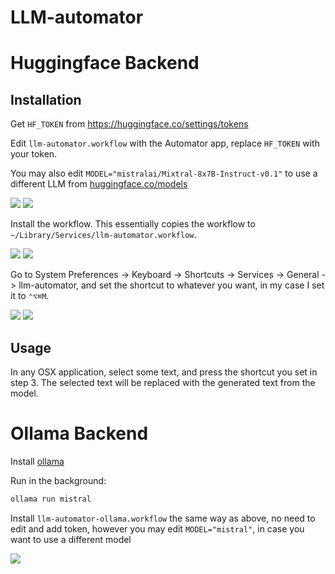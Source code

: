# LLM-automator

# Huggingface Backend

## Installation

Get `HF_TOKEN` from <https://huggingface.co/settings/tokens>

Edit `llm-automator.workflow` with the Automator app, replace `HF_TOKEN` with your token.

You may also edit `MODEL="mistralai/Mixtral-8x7B-Instruct-v0.1"` to use a different LLM from [huggingface.co/models](https://huggingface.co/models?pipeline_tag=text-generation&other=endpoints_compatible&sort=trending)

<img src="assets/step-1.jpg" style="max-width: 600px;" />

<img src="assets/step-2.jpg" style="max-width: 600px;" />

Install the workflow. This essentially copies the workflow to `~/Library/Services/llm-automator.workflow`.

<img src="assets/step-3.jpg" style="max-width: 600px;" />

<img src="assets/step-4.jpg" style="max-width: 600px;" />

Go to System Preferences -> Keyboard -> Shortcuts -> Services -> General -> llm-automator, and set the shortcut to whatever you want, in my case I set it to `⌃⌥⌘M`.

<img src="assets/step-5.jpg" style="max-width: 600px;" />

<img src="assets/step-6.jpg" style="max-width: 600px;" />

## Usage

In any OSX application, select some text, and press the shortcut you set in step 3. The selected text will be replaced with the generated text from the model.

# Ollama Backend

Install [ollama](https://ollama.ai/)

Run in the background:

```bash
ollama run mistral
```

Install `llm-automator-ollama.workflow` the same way as above, no need to edit and add token, however you may edit `MODEL="mistral"`, in case you want to use a different model

<img src="assets/step-7.jpg" style="max-width: 600px;" />

